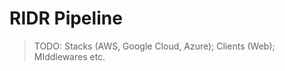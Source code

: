 # RIDR Pipeline

> TODO: Stacks (AWS, Google Cloud, Azure); Clients (Web); MIddlewares etc.

<!--[metadata]: { "description": "Learn how to set up your own RIDR pipeline for your Jovo project", "route": "ridr-pipeline" }-->
